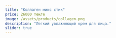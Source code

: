 ```yaml
---
title: "Коллаген микс стик"
price: 26000 теңге
image: /assets/products/collagen.png
description: "Легкий увлажняющий крем для лица."
slider: true
---
```

